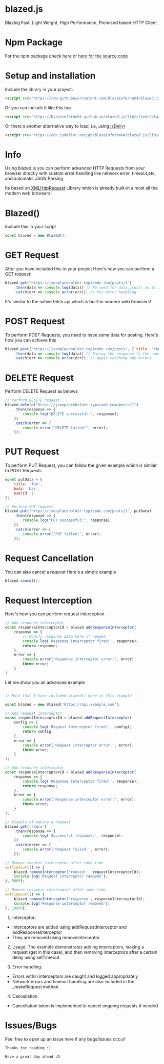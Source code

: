# blazed.js
Blazing Fast, Light Weight, High Performance, Promised based HTTP Client

# Npm Package
For the npm package check
<a href="https://npmjs.com/package/blazed.js">here </a> or <a href="./lib/node/">here for the source code</a>

# Setup and installation

Include the library in your project:

```html
<script src="https://raw.githubusercontent.com/BlazeInferno64/blazed.jsmain/lib/client/blazed.js"></script>
```

Or you can include it like this too

```html
<script src="https://blazeinferno64.github.io/blazed.js/lib/client/blazed.js"></script>
```

Or there's another alternative way to load, i.e, using <a href="https://jsdelivr.com/">jsDelivr</a>

```html
<script src="https://cdn.jsdelivr.net/gh/blazeinferno64/blazed.js/lib/client/blazed.js"></script>
```

# Info

Using blazed.js you can perform advanced HTTP Requests from your browser directly with custom error handling like network error, timeout,etc. and automatic JSON Parsing

Its based on <a href="https://developer.mozilla.org/en-US/docs/Web/API/XMLHttpRequest">XMLHttpRequest</a> Library which is already built-in almost all the modern web browsers!

# Blazed()

Include this in your script

```js
const blazed = new Blazed();
```

# GET Request

After you have included this to your project
Here's how you can perform a GET request:

```js
blazed.get("https://jsonplaceholder.typicode.com/posts/1")
    .then(data => console.log(data)) // No need for data.json() as it automatically parses it as a JSON object!
    .catch(err => console.error(err)); // For error handling
```

It's similar to the native fetch api which is built-in modern web browsers!

# POST Request

To perform POST Requests, you need to have some data for posting.
Here's how you can achieve this

```js
blazed.post("https://jsonplaceholder.typicode.com/posts", { title: 'foo', body: 'bar', userId: 1 }) // Popsting with some dummy data
    .then(data => console.log(data)) // Saving the response to the console
    .catch(err => console.error(err)); // Again catching any errors

```

# DELETE Request

Perform DELETE Request as belows

```js
// Perform DELETE request
blazed.delete("https://jsonplaceholder.typicode.com/posts/1")
    .then(response => {
        console.log("DELETE successful:", response);
    })
    .catch(error => {
        console.error("DELETE failed:", error);
    });
```

# PUT Request

To perform PUT Request, you can follow the given example which is similar to POST Requests

```js
const putData = {
    title: 'foo',
    body: 'bar',
    userId: 1
};

// Perform PUT request
blazed.put("https://jsonplaceholder.typicode.com/posts/1", putData)
    .then(response => {
        console.log("PUT successful:", response);
    })
    .catch(error => {
        console.error("PUT failed:", error);
    });
```

# Request Cancellation

You can also cancel a request
Here's a simple example

```js
blazed.cancel();
```
# Request Interception

Here's how you can perform request interception

```js
// Add response interceptor
const responseInterceptorId = blazed.addResponseInterceptor(
    response => {
        // Modify response data here if needed
        console.log('Response interceptor fired:', response);
        return response;
    },
    error => {
        console.error('Response interceptor error:', error);
        throw error;
    }
)
```

Let me show you an advanced example

```js

// Note that I have included blazed() here in this example 

const blazed = new Blazed('https://api.example.com');

// Add request interceptor
const requestInterceptorId = blazed.addRequestInterceptor(
    config => {
        console.log('Request interceptor fired:', config);
        return config;
    },
    error => {
        console.error('Request interceptor error:', error);
        throw error;
    }
);

// Add response interceptor
const responseInterceptorId = blazed.addResponseInterceptor(
    response => {
        console.log('Response interceptor fired:', response);
        return response;
    },
    error => {
        console.error('Response interceptor error:', error);
        throw error;
    }
);

// Example of making a request
blazed.get('/data')
    .then(response => {
        console.log('Successful response:', response);
    })
    .catch(error => {
        console.error('Request failed:', error);
    });

// Remove request interceptor after some time
setTimeout(() => {
    blazed.removeInterceptor('request', requestInterceptorId);
    console.log('Request interceptor removed');
}, 5000);

// Remove response interceptor after some time
setTimeout(() => {
    blazed.removeInterceptor('response', responseInterceptorId);
    console.log('Response interceptor removed');
}, 10000);

```
1. Interceptor:
<ul>
    <li>Interceptors are added using addRequestInterceptor and addResponseInterceptor</li>
    <li>They are removed using removeInterceptor</li>
</ul>

2. Usage:
The example demonstrates adding interceptors, making a request (get in this case), and then removing interceptors after a certain delay using setTimeout.

3. Error handling:
<ul>
<li>Errors within interceptors are caught and logged appropriately</li>
<li>Network errors and timeout handling are also included in the _makeRequest method </li>
</ul>

4. Cancellation:
<ul>
<li>Cancellation token is implemented to cancel ongoing requests if needed</li>
</ul>


# Issues/Bugs

Feel free to open up an issue here if any bugs/issues occur!

`Thanks for reading :)`

`Have a great day ahead :D`
